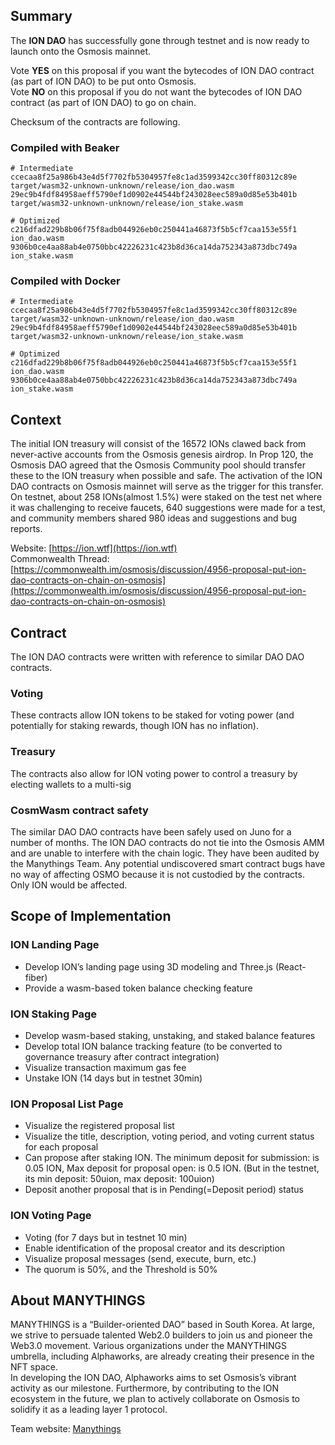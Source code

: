 ## Summary
The **ION DAO** has successfully gone through testnet and is now ready to launch onto the Osmosis mainnet.

Vote **YES** on this proposal if you want the bytecodes of ION DAO contract (as part of ION DAO) to be put onto Osmosis.  
Vote **NO** on this proposal if you do not want the bytecodes of ION DAO contract (as part of ION DAO) to go on chain.

Checksum of the contracts are following.

### Compiled with Beaker
```
# Intermediate
ccecaa8f25a986b43e4d5f7702fb5304957fe8c1ad3599342cc30ff80312c89e  target/wasm32-unknown-unknown/release/ion_dao.wasm
29ec9b4fdf84958aeff5790ef1d0902e44544bf243028eec589a0d85e53b401b  target/wasm32-unknown-unknown/release/ion_stake.wasm

# Optimized
c216dfad229b8b06f75f8adb044926eb0c250441a46873f5b5cf7caa153e55f1  ion_dao.wasm
9306b0ce4aa88ab4e0750bbc42226231c423b8d36ca14da752343a873dbc749a  ion_stake.wasm
```

### Compiled with Docker
```
# Intermediate
ccecaa8f25a986b43e4d5f7702fb5304957fe8c1ad3599342cc30ff80312c89e  target/wasm32-unknown-unknown/release/ion_dao.wasm
29ec9b4fdf84958aeff5790ef1d0902e44544bf243028eec589a0d85e53b401b  target/wasm32-unknown-unknown/release/ion_stake.wasm

# Optimized
c216dfad229b8b06f75f8adb044926eb0c250441a46873f5b5cf7caa153e55f1  ion_dao.wasm
9306b0ce4aa88ab4e0750bbc42226231c423b8d36ca14da752343a873dbc749a  ion_stake.wasm
```

## Context

The initial ION treasury will consist of the 16572 IONs clawed back from never-active accounts from the Osmosis genesis airdrop. In Prop 120, the Osmosis DAO agreed that the Osmosis Community pool should transfer these to the ION treasury when possible and safe. The activation of the ION DAO contracts on Osmosis mainnet will serve as the trigger for this transfer.  
On testnet, about 258 IONs(almost 1.5%) were staked on the test net where it was challenging to receive faucets, 640 suggestions were made for a test, and community members shared 980 ideas and suggestions and bug reports.

Website: [https://ion.wtf](https://ion.wtf)  
Commonwealth Thread: [https://commonwealth.im/osmosis/discussion/4956-proposal-put-ion-dao-contracts-on-chain-on-osmosis](https://commonwealth.im/osmosis/discussion/4956-proposal-put-ion-dao-contracts-on-chain-on-osmosis)

## Contract
The ION DAO contracts were written with reference to similar DAO DAO contracts.

### Voting

These contracts allow ION tokens to be staked for voting power (and potentially for staking rewards, though ION has no inflation).

### Treasury

The contracts also allow for ION voting power to control a treasury by electing wallets to a multi-sig

### CosmWasm contract safety

The similar DAO DAO contracts have been safely used on Juno for a number of months. The ION DAO contracts do not tie into the Osmosis AMM and are unable to interfere with the chain logic. They have been audited by the Manythings Team. Any potential undiscovered smart contract bugs have no way of affecting OSMO because it is not custodied by the contracts. Only ION would be affected.

## Scope of Implementation

### ION Landing Page
* Develop ION’s landing page using 3D modeling and Three.js (React-fiber)
* Provide a wasm-based token balance checking feature

### ION Staking Page
* Develop wasm-based staking, unstaking, and staked balance features
* Develop total ION balance tracking feature (to be converted to governance treasury after contract integration)
* Visualize transaction maximum gas fee
* Unstake ION (14 days but in testnet 30min)

### ION Proposal List Page
* Visualize the registered proposal list
* Visualize the title, description, voting period, and voting current status for each proposal
* Can propose after staking ION. The minimum deposit for submission: is 0.05 ION, Max deposit for proposal open: is 0.5 ION. (But in the testnet, its min deposit: 50uion, max deposit: 100uion)
* Deposit another proposal that is in Pending(=Deposit period) status

### ION Voting Page
* Voting (for 7 days but in testnet 10 min)
* Enable identification of the proposal creator and its description
* Visualize proposal messages (send, execute, burn, etc.)
* The quorum is 50%, and the Threshold is 50%

## About MANYTHINGS
MANYTHINGS is a “Builder-oriented DAO” based in South Korea. At large, we strive to persuade talented Web2.0 builders to join us and pioneer the Web3.0 movement. Various organizations under the MANYTHINGS umbrella, including Alphaworks, are already creating their presence in the NFT space.  
In developing the ION DAO, Alphaworks aims to set Osmosis’s vibrant activity as our milestone. Furthermore, by contributing to the ION ecosystem in the future, we plan to actively collaborate on Osmosis to solidify it as a leading layer 1 protocol.

Team website: [Manythings](https://manythings.xyz/)